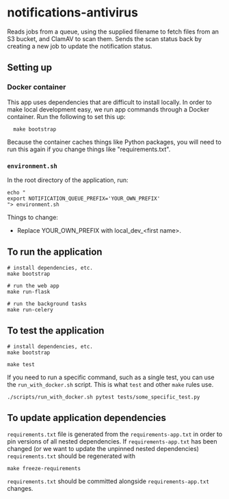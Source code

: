 # notifications-antivirus

Reads jobs from a queue, using the supplied filename to fetch files from an S3 bucket, and ClamAV to scan them. Sends the scan status back by creating a new job to update the notification status.

## Setting up

### Docker container

This app uses dependencies that are difficult to install locally. In order to make local development easy, we run app commands through a Docker container. Run the following to set this up:

```shell
  make bootstrap
```

Because the container caches things like Python packages, you will need to run this again if you change things like "requirements.txt".

### `environment.sh`

In the root directory of the application, run:

```
echo "
export NOTIFICATION_QUEUE_PREFIX='YOUR_OWN_PREFIX'
"> environment.sh
```

Things to change:

- Replace YOUR_OWN_PREFIX with local_dev_\<first name\>.

##  To run the application

```
# install dependencies, etc.
make bootstrap

# run the web app
make run-flask

# run the background tasks
make run-celery
```

##  To test the application

```
# install dependencies, etc.
make bootstrap

make test
```

If you need to run a specific command, such as a single test, you can use the `run_with_docker.sh` script. This is what `test` and other `make` rules use.

```shell
./scripts/run_with_docker.sh pytest tests/some_specific_test.py
```

## To update application dependencies

`requirements.txt` file is generated from the `requirements-app.txt` in order to pin
versions of all nested dependencies. If `requirements-app.txt` has been changed (or
we want to update the unpinned nested dependencies) `requirements.txt` should be
regenerated with

```
make freeze-requirements
```

`requirements.txt` should be committed alongside `requirements-app.txt` changes.
